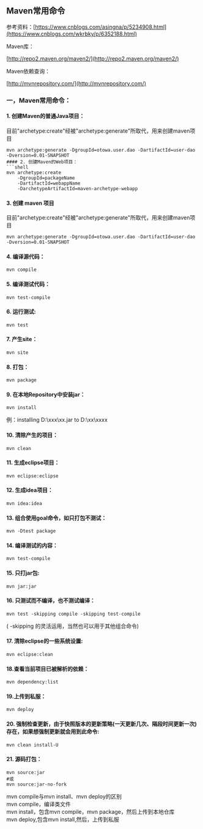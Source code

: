 ## Maven常用命令

参考资料：[https://www.cnblogs.com/asingna/p/5234908.html](https://www.cnblogs.com/wkrbky/p/6352188.html)

  
Maven库：

[http://repo2.maven.org/maven2/](http://repo2.maven.org/maven2/)

Maven依赖查询：

[http://mvnrepository.com/](http://mvnrepository.com/)

### 一，Maven常用命令：  
#### 1. 创建Maven的普通Java项目：
目前"archetype:create"经被"archetype:generate"所取代，用来创建maven项目
```shell
mvn archetype:generate -DgroupId=otowa.user.dao -DartifactId=user-dao -Dversion=0.01-SNAPSHOT
#### 2. 创建Maven的Web项目：
```shell
mvn archetype:create  
    -DgroupId=packageName  
    -DartifactId=webappName  
    -DarchetypeArtifactId=maven-archetype-webapp
```  
#### 3. 创建 maven 项目
目前"archetype:create"经被"archetype:generate"所取代，用来创建maven项目
```shell
mvn archetype:generate -DgroupId=otowa.user.dao -DartifactId=user-dao -Dversion=0.01-SNAPSHOT
```
#### 4. 编译源代码：
```shell
mvn compile
```
#### 5. 编译测试代码：
```shell
mvn test-compile 
```
#### 6. 运行测试:
```shell
mvn test  
```
#### 7. 产生site：
```shell
mvn site  
```
#### 8. 打包：
```shell
mvn package
```  
#### 9. 在本地Repository中安装jar：
```shell
mvn install  
```
例：installing D:\xxx\xx.jar to D:\xx\xxxx  
#### 10. 清除产生的项目：
```shell
mvn clean
```  
#### 11. 生成eclipse项目：
```shell
mvn eclipse:eclipse
```  
#### 12. 生成idea项目：
```shell
mvn idea:idea
```  
#### 13. 组合使用goal命令，如只打包不测试：
```shell
mvn -Dtest package 
``` 
#### 14. 编译测试的内容：
```shell
mvn test-compile
```  
#### 15. 只打jar包:
```shell
mvn jar:jar  
```
#### 16. 只测试而不编译，也不测试编译：
```shell
mvn test -skipping compile -skipping test-compile  
```
 \( -skipping 的灵活运用，当然也可以用于其他组合命令\)  
#### 17. 清除eclipse的一些系统设置:
```shell
mvn eclipse:clean  
```
#### 18.查看当前项目已被解析的依赖：
```shell
mvn dependency:list
```  
#### 19.上传到私服：
```shell
mvn deploy
```  
#### 20. 强制检查更新，由于快照版本的更新策略\(一天更新几次、隔段时间更新一次\)存在，如果想强制更新就会用到此命令:
```shell
mvn clean install-U
```
#### 21. 源码打包：
```shell
mvn source:jar  
#或  
mvn source:jar-no-fork  
```

mvn compile与mvn install、mvn deploy的区别  
mvn compile，编译类文件  
mvn install，包含mvn compile，mvn package，然后上传到本地仓库  
mvn deploy,包含mvn install,然后，上传到私服

